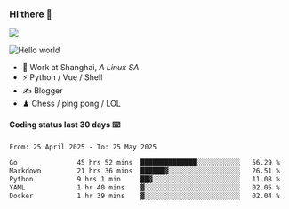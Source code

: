 ### Hi there 👋
![](https://komarev.com/ghpvc/?username=Xuhandsome)


<img src="https://github-readme-stats.vercel.app/api?username=XuHandsome&show_icons=true&theme=merko" alt="Hello world">

<br/>

- 🍻  Work at Shanghai, _A Linux SA_
- ⚡  Python / Vue / Shell
- ✍️  Blogger
- ♟  Chess / ping pong / LOL

#### Coding status last 30 days ⌨️

<!--START_SECTION:waka-->

```txt
From: 25 April 2025 - To: 25 May 2025

Go               45 hrs 52 mins  ██████████████░░░░░░░░░░░   56.29 %
Markdown         21 hrs 36 mins  ██████▓░░░░░░░░░░░░░░░░░░   26.51 %
Python           9 hrs 1 min     ██▓░░░░░░░░░░░░░░░░░░░░░░   11.08 %
YAML             1 hr 40 mins    ▓░░░░░░░░░░░░░░░░░░░░░░░░   02.05 %
Docker           1 hr 39 mins    ▓░░░░░░░░░░░░░░░░░░░░░░░░   02.04 %
```

<!--END_SECTION:waka-->
